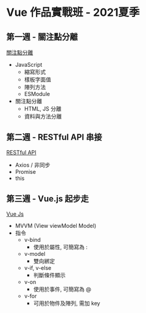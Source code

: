 # Vue 作品實戰班 - 2021夏季

## 第一週 - 關注點分離
[關注點分離](https://ashley-yu.github.io/LiveCourse2021/week01/dist/index.html)
- JavaScript
  - 縮寫形式
  - 樣板字面值
  - 陣列方法
  - ESModule
- 關注點分離
  - HTML, JS 分離
  - 資料與方法分離

## 第二週 - RESTful API 串接
[RESTful API](https://ashley-yu.github.io/LiveCourse2021/week02/dist/index.html)
- Axios / 非同步
- Promise
- this

## 第三週 - Vue.js 起步走
[Vue Js](https://ashley-yu.github.io/LiveCourse2021/week03/login.html)
- MVVM (View viewModel Model)
- 指令
  - v-bind
    - 使用於屬性, 可簡寫為 :
  - v-model
    - 雙向綁定
  - v-if, v-else
    - 判斷條件顯示
  - v-on
    - 使用於事件, 可簡寫為 @
  - v-for
    - 可用於物件及陣列, 需加 key
